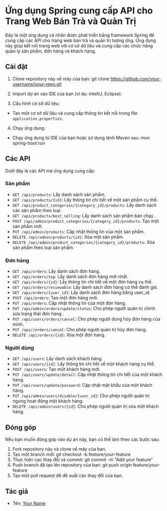 # Ứng dụng Spring cung cấp API cho Trang Web Bán Trà và Quản Trị

Đây là một ứng dụng cá nhân được phát triển bằng framework Spring để cung cấp các API cho trang web bán trà và quản trị tương ứng. Ứng dụng này giúp kết nối trang web với cơ sở dữ liệu và cung cấp các chức năng quản lý sản phẩm, đơn hàng và khách hàng.

## Cài đặt

1. Clone repository này về máy của bạn:
git clone https://github.com/your-username/your-repo.git
2. Import dự án vào IDE của bạn (ví dụ: IntelliJ, Eclipse).

3. Cấu hình cơ sở dữ liệu:

- Tạo một cơ sở dữ liệu và cung cấp thông tin kết nối trong file `application.properties`.

4. Chạy ứng dụng:

- Chạy ứng dụng từ IDE của bạn hoặc sử dụng lệnh Maven sau: mvn spring-boot:run

## Các API

Dưới đây là các API mà ứng dụng cung cấp:

### Sản phẩm

- `GET /api/products`: Lấy danh sách sản phẩm.
- `GET /api/products/{id}`: Lấy thông tin chi tiết về một sản phẩm cụ thể.
- `GET /api/product_categories/{category_id}/products`: Lấy danh sách các sản phẩm theo loại.
- `GET /api/products/best_selling`: Lấy danh sách sản phẩm bán chạy .
- `POST /api/admin/product_categories/{category_id}/products`: Tạo một sản phẩm mới.
- `PUT /api/admin/products`: Cập nhật thông tin của một sản phẩm.
- `DELETE /api/admin/products/{id}`: Xóa một sản phẩm.
- `DELETE /api/admin/product_categories/{category_id}/products`: Xóa sản phẩm theo loại sản phẩm.
### Đơn hàng

- `GET /api/orders`: Lấy danh sách đơn hàng.
- `GET /api/orders/top`: Lấy danh sách đơn hàng mới nhất.
- `GET /api/orders/{id}`: Lấy thông tin chi tiết về một đơn hàng cụ thể.
- `GET /api/orders/reviewable`: Lấy danh sách đơn hàng có thể đánh giá.
- `GET /api/orders/{user_id}`: Lấy danh sách đơn hàng bằng user_id.
- `POST /api/orders`: Tạo một đơn hàng mới.
- `PUT /api/orders`: Cập nhật thông tin của một đơn hàng.
- `PUT /api/admin/orders/update/status`: Cho phép người quản trị chỉnh sửa trạng thái đơn hàng .
- `PUT /api/users/orders/cancel`: Cho phép người dùng hủy đơn hàng của mình.
- `PUT /api//orders/cancel`: Cho phép người quản trị hủy đơn hàng.
- `DELETE /api/orders/{id}`: Xóa một đơn hàng.

### Người dùng

- `GET /api/users`: Lấy danh sách khách hàng.
- `GET /api/users/{id}`: Lấy thông tin chi tiết về một khách hàng cụ thể.
- `POST /api/users`: Tạo một khách hàng mới.
- `PUT /api/users/update/detail`: Cập nhật thông tin chi tiết của một khách hàng.
- `PUT /api/users/update/password`: Cập nhật mật khẩu của một khách hàng.
- `PUT /api/admin/users/disable/{user_id}`: Cho phép người quản trị ngưng hoạt động một khách hàng.
- `DELETE /api/admin/users/{id}`: Cho phép người quản trị xóa một khách hàng.

## Đóng góp

Nếu bạn muốn đóng góp vào dự án này, bạn có thể làm theo các bước sau:

1. Fork repository này và clone về máy của bạn.
2. Tạo một branch mới: git checkout -b feature/your-feature
3. Thực hiện các thay đổi và commit: git commit -m "Add your feature"
4. Push branch đã tạo lên repository của bạn: git push origin feature/your-feature
5. Tạo một pull request để đề xuất các thay đổi của bạn.

## Tác giả

- Tên: [Your Name](https://github.com/your-username)
